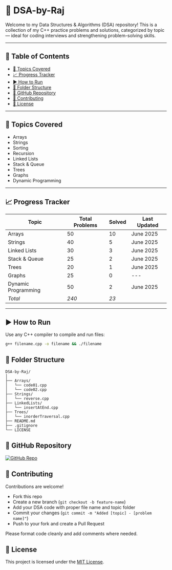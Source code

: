 # 🧠 DSA-by-Raj

Welcome to my Data Structures & Algorithms (DSA) repository! This is a collection of my C++ practice problems and solutions, categorized by topic — ideal for coding interviews and strengthening problem-solving skills.

---

## 📌 Table of Contents

- [🧠 Topics Covered](#topics-covered)
- [📈 Progress Tracker](#progress-tracker)
- [▶ How to Run](#how-to-run)
- [📂 Folder Structure](#folder-structure)
- [🔗 GitHub Repository](#github-repository)
- [🤝 Contributing](#contributing)
- [📄 License](#license)

---

## 🧠 Topics Covered

- Arrays
- Strings
- Sorting
- Recursion
- Linked Lists
- Stack & Queue
- Trees
- Graphs
- Dynamic Programming

---

## 📈 Progress Tracker

| Topic               | Total Problems | Solved | Last Updated |
|---------------------|----------------|--------|---------------|
| Arrays              | 50             | 10     | June 2025     |
| Strings             | 40             | 5      | June 2025     |
| Linked Lists        | 30             | 3      | June 2025     |
| Stack & Queue       | 25             | 2      | June 2025     |
| Trees               | 20             | 1      | June 2025     |
| Graphs              | 25             | 0      | ---           |
| Dynamic Programming | 50             | 2      | June 2025     |
| *Total*           | *240*        | *23* |               |

---

## ▶ How to Run

Use any C++ compiler to compile and run files:
```bash
g++ filename.cpp -o filename && ./filename
```

## 📂 Folder Structure
```
DSA-by-Raj/
│
├── Arrays/
│   └── code01.cpp
│   └── code02.cpp
├── Strings/
│   └── reverse.cpp
├── LinkedLists/
│   └── insertAtEnd.cpp
├── Trees/
│   └── inorderTraversal.cpp
├── README.md
├── .gitignore
└── LICENSE
```

## 🔗 GitHub Repository

[![GitHub Repo](https://img.shields.io/badge/GitHub-DSA--by--Raj-blue?style=for-the-badge&logo=github)](https://github.com/Rhuturaj-Rogaye/DSA-by-Raj)

## 🤝 Contributing

Contributions are welcome!

- Fork this repo
- Create a new branch (`git checkout -b feature-name`)
- Add your DSA code with proper file name and topic folder
- Commit your changes (`git commit -m "Added [topic] - [problem name]"`)
- Push to your fork and create a Pull Request

Please format code cleanly and add comments where needed.


## 📄 License

This project is licensed under the [MIT License](LICENSE).

